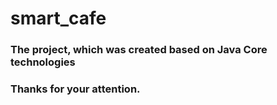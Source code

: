 # smart_cafe

### The project, which was created based on Java Core technologies

### Thanks for your attention.
